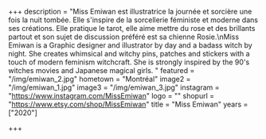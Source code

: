 +++
description = "Miss Emiwan est illustratrice la journée et sorcière une fois la nuit tombée. Elle s'inspire de la sorcellerie féministe et moderne dans ses créations. Elle pratique le tarot, elle aime mettre du rose et des brillants partout et son sujet de discussion préféré est sa chienne Rosie.\nMiss Emiwan is a Graphic designer and illustrator by day and a badass witch by night. She creates whimsical and witchy pins, patches and stickers with a touch of modern feminism witchcraft. She is strongly inspired by the 90's witches movies and Japanese magical girls. "
featured = "/img/emiwan_2.jpg"
hometown = "Montréal"
image2 = "/img/emiwan_1.jpg"
image3 = "/img/emiwan_3.jpg"
instagram = "https://www.instagram.com/MissEmiwan"
logo = ""
shopurl = "https://www.etsy.com/shop/MissEmiwan"
title = "Miss Emiwan"
years = ["2020"]

+++
